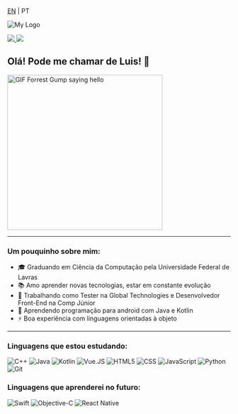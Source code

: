 <p>
  <a href="https://github.com/luis-saes/luis-saes/blob/main/README.md">EN</a> | PT
</p>

![My Logo](https://i.imgur.com/y1SyDdA.png)

<a href="https://www.linkedin.com/in/luis-saes/">
  <img src="https://img.shields.io/badge/Luis-Saes-blue?style=flat-square&logo=linkedin&labelColor=blue">
</a>

<a href="https://medium.com/@luisaes">
  <img src="https://img.shields.io/badge/-@luisaes-000?style=flat&labelColor=000000&logo=Medium">
</a>

## Olá! Pode me chamar de Luis! 👋

<img alt="GIF Forrest Gump saying hello" src="http://www.reactiongifs.com/r/fgwv.gif" width = 350/>

---

### Um pouquinho sobre mim:
* 🎓 Graduando em Ciência da Computação pela Universidade Federal de Lavras
* 📚 Amo aprender novas tecnologias, estar em constante evolução
* 💼 Trabalhando como Tester na Global Technologies e Desenvolvedor Front-End na Comp Júnior
* 📱 Aprendendo programação para android com Java e Kotlin 
* ⚡ Boa experiência com linguagens orientadas à objeto

---
### Linguagens que estou estudando:

![C++](https://img.shields.io/badge/-C++-555555?style=flat&logo=c%2B%2B)
![Java](https://img.shields.io/badge/-Java-555555?style=flat&logo=java)
![Kotlin](https://img.shields.io/badge/-Kotlin-555555?style=flat&logo=kotlin)
![Vue.JS](https://img.shields.io/badge/-Vue.js-555555?style=flat&logo=vue.js)
![HTML5](https://img.shields.io/badge/-HTML5-555555?style=flat&logo=html5)
![CSS](https://img.shields.io/badge/-CSS-555555?style=flat&logo=CSS3)
![JavaScript](https://img.shields.io/badge/-JavaScript-555555?style=flat&logo=javascript)
![Python](https://img.shields.io/badge/-Python-555555?style=flat&logo=python)
![Git](https://img.shields.io/badge/-Git-555555?style=flat&logo=git)


### Linguagens que aprenderei no futuro:

![Swift](https://img.shields.io/badge/-Swift-555555?style=flat&logo=swift)
![Objective-C](https://img.shields.io/badge/-Objective%20C-555555?style=flat)
![React Native](https://img.shields.io/badge/-React%20Native-555555?style=flat&logo=react)
